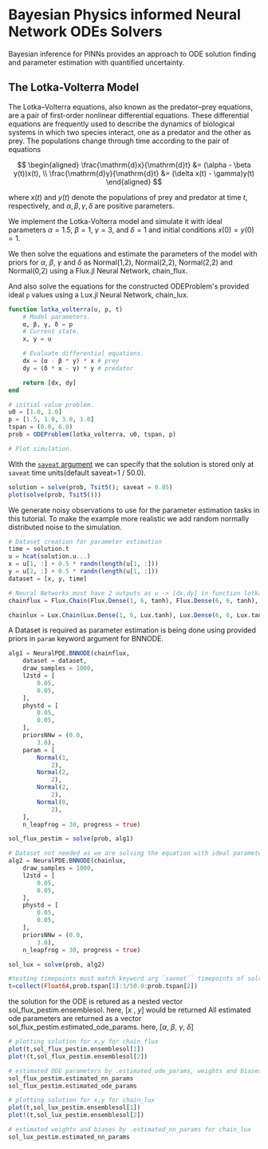# Bayesian Physics informed Neural Network ODEs Solvers

Bayesian inference for PINNs provides an approach to ODE solution finding and parameter estimation with quantified uncertainty.

## The Lotka-Volterra Model

The Lotka–Volterra equations, also known as the predator–prey equations, are a pair of first-order nonlinear differential equations.
These differential equations are frequently used to describe the dynamics of biological systems in which two species interact, one as a predator and the other as prey.
The populations change through time according to the pair of equations

$$
\begin{aligned}
\frac{\mathrm{d}x}{\mathrm{d}t} &= (\alpha - \beta y(t))x(t), \\
\frac{\mathrm{d}y}{\mathrm{d}t} &= (\delta x(t) - \gamma)y(t)
\end{aligned}
$$

where $x(t)$ and $y(t)$ denote the populations of prey and predator at time $t$, respectively, and $\alpha, \beta, \gamma, \delta$ are positive parameters.

We implement the Lotka-Volterra model and simulate it with ideal parameters $\alpha = 1.5$, $\beta = 1$, $\gamma = 3$, and $\delta = 1$ and initial conditions $x(0) = y(0) = 1$. 

We then solve the equations and estimate the parameters of the model with priors for $\alpha$, $\beta$, $\gamma$ and $\delta$ as  Normal(1,2), Normal(2,2), Normal(2,2) and Normal(0,2) using a Flux.jl Neural Network, chain_flux.

And also solve the equations for the constructed ODEProblem's provided ideal `p` values using a Lux.jl Neural Network, chain_lux.

```julia 
function lotka_volterra(u, p, t)
    # Model parameters.
    α, β, γ, δ = p
    # Current state.
    x, y = u

    # Evaluate differential equations.
    dx = (α - β * y) * x # prey
    dy = (δ * x - γ) * y # predator

    return [dx, dy]
end

# initial-value problem.
u0 = [1.0, 1.0]
p = [1.5, 1.0, 3.0, 1.0]
tspan = (0.0, 6.0)
prob = ODEProblem(lotka_volterra, u0, tspan, p)

# Plot simulation.
```
With the [`saveat` argument](https://docs.sciml.ai/latest/basics/common_solver_opts/) we can specify that the solution is stored only at `saveat` time units(default saveat=1 / 50.0).

```julia
solution = solve(prob, Tsit5(); saveat = 0.05)
plot(solve(prob, Tsit5()))

```

We generate noisy observations to use for the parameter estimation tasks in this tutorial.
To make the example more realistic we add random normally distributed noise to the simulation.


```julia
# Dataset creation for parameter estimation
time = solution.t
u = hcat(solution.u...) 
x = u[1, :] + 0.5 * randn(length(u[1, :]))
y = u[2, :] + 0.5 * randn(length(u[1, :]))
dataset = [x, y, time]

# Neural Networks must have 2 outputs as u -> [dx,dy] in function lotka_volterra()
chainflux = Flux.Chain(Flux.Dense(1, 6, tanh), Flux.Dense(6, 6, tanh), Flux.Dense(6, 2)) |> Flux.f64

chainlux = Lux.Chain(Lux.Dense(1, 6, Lux.tanh), Lux.Dense(6, 6, Lux.tanh), Lux.Dense(6, 2))
```
A Dataset is required as parameter estimation is being done using provided priors in `param` keyword argument for BNNODE.

```julia
alg1 = NeuralPDE.BNNODE(chainflux,
    dataset = dataset,
    draw_samples = 1000,
    l2std = [
        0.05,
        0.05,
    ],
    phystd = [
        0.05,
        0.05,
    ],
    priorsNNw = (0.0,
        3.0),
    param = [
        Normal(1,
            2),
        Normal(2,
            2),
        Normal(2,
            2),
        Normal(0,
            2),
    ],
    n_leapfrog = 30, progress = true)

sol_flux_pestim = solve(prob, alg1)

# Dataset not needed as we are solving the equation with ideal parameters
alg2 = NeuralPDE.BNNODE(chainlux,
    draw_samples = 1000,
    l2std = [
        0.05,
        0.05,
    ],
    phystd = [
        0.05,
        0.05,
    ],
    priorsNNw = (0.0,
        3.0),
    n_leapfrog = 30, progress = true)

sol_lux = solve(prob, alg2)

#testing timepoints must match keyword arg `saveat`` timepoints of solve() call
t=collect(Float64,prob.tspan[1]:1/50.0:prob.tspan[2])

```

the solution for the ODE is retured as a nested vector sol_flux_pestim.ensemblesol.
here, [$x$ , $y$] would be returned
All estimated ode parameters are returned as a vector sol_flux_pestim.estimated_ode_params.
here, [$\alpha$, $\beta$, $\gamma$, $\delta$] 

```julia
# plotting solution for x,y for chain_flux
plot(t,sol_flux_pestim.ensemblesol[1])
plot!(t,sol_flux_pestim.ensemblesol[2])

# estimated ODE parameters by .estimated_ode_params, weights and biases by .estimated_nn_params
sol_flux_pestim.estimated_nn_params
sol_flux_pestim.estimated_ode_params

# plotting solution for x,y for chain_lux
plot(t,sol_lux_pestim.ensemblesol[1])
plot!(t,sol_lux_pestim.ensemblesol[2])

# estimated weights and biases by .estimated_nn_params for chain_lux
sol_lux_pestim.estimated_nn_params
```
